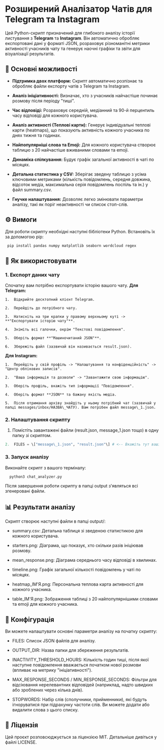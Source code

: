 Розширений Аналізатор Чатів для Telegram та Instagram
=====================================================

Цей Python-скрипт призначений для глибокого аналізу історії листування з **Telegram** та **Instagram**. Він автоматично обробляє експортовані дані у форматі JSON, розраховує різноманітні метрики активності учасників чату та генерує наочні графіки та звіти для візуалізації результатів.

🚀 Основні можливості
---------------------

*   **Підтримка двох платформ:** Скрипт автоматично розпізнає та обробляє файли експорту чатів з Telegram та Instagram.
    
*   **Аналіз ініціативності:** Визначає, хто з учасників найчастіше починає розмову після періоду "тиші".
    
*   **Час відповіді:** Розраховує середній, медіанний та 90-й перцентиль часу відповіді для кожного користувача.
    
*   **Аналіз активності (Теплові карти):** Генерує індивідуальні теплові карти (heatmaps), що показують активність кожного учасника по днях тижня та годинах.
    
*   **Найпопулярніші слова та Emoji:** Для кожного користувача створює таблицю з 20 найчастіше вживаними словами та emoji.
    
*   **Динаміка спілкування:** Будує графік загальної активності в чаті по місяцях.
    
*   **Детальна статистика у CSV:** Зберігає зведену таблицю з усіма ключовими метриками (кількість повідомлень, середня довжина, відсоток медіа, максимальна серія повідомлень поспіль та ін.) у файл summary.csv.
    
*   **Гнучке налаштування:** Дозволяє легко змінювати параметри аналізу, такі як поріг неактивності чи список стоп-слів.
    

⚙️ Вимоги
---------

Для роботи скрипту необхідні наступні бібліотеки Python. Встановіть їх за допомогою pip:

```bash
 pip install pandas numpy matplotlib seaborn wordcloud regex
```

📖 Як використовувати
---------------------

### 1\. Експорт даних чату

Спочатку вам потрібно експортувати історію вашого чату.
   **Для Telegram:**
    
    1.  Відкрийте десктопний клієнт Telegram.
        
    2.  Перейдіть до потрібного чату.
        
    3.  Натисніть на три крапки у правому верхньому куті -> **"Експортувати історію чату"**.
        
    4.  Зніміть всі галочки, окрім "Текстові повідомлення".
        
    5.  Оберіть формат **"Машиночитаний JSON"**.
        
    6.  Збережіть файл (зазвичай він називається result.json).
        
  **Для Instagram:**
    
    1.  Перейдіть у свій профіль -> "Налаштування та конфіденційність" -> "Центр облікових записів".
        
    2.  "Ваша інформація та дозволи" -> "Завантажити свою інформацію".
        
    3.  Оберіть профіль, вкажіть тип інформації "Повідомлення".
        
    4.  Оберіть формат **JSON** та бажану якість медіа.
        
    5.  Після отримання архіву знайдіть у ньому потрібний чат (зазвичай у папці messages/inbox/НАЗВА\_ЧАТУ). Вам потрібен файл message\_1.json.
        

### 2\. Налаштування скрипту

1.  Помістіть завантажені файли (result.json, message\_1.json тощо) в одну папку зі скриптом.

 ```python
 2.  FILES = \["message\_1.json", "result.json"\] # <-- Вкажіть тут ваші файли
  ```

### 3\. Запуск аналізу

Виконайте скрипт з вашого терміналу:

```bash
  python3 chat_analyzer.py
```    

Після завершення роботи скрипту в папці output з'являться всі згенеровані файли.

📊 Результати аналізу
---------------------

Скрипт створює наступні файли в папці output/:

*   summary.csv: Детальна таблиця зі зведеною статистикою для кожного користувача.
    
*   starters.png: Діаграма, що показує, хто скільки разів ініціював розмову.
    
*   mean\_response.png: Діаграма середнього часу відповіді в хвилинах.
    
*   timeline.png: Графік загальної кількості повідомлень у чаті по місяцях.
    
*   heatmap\_ІМ'Я.png: Персональна теплова карта активності для кожного учасника.
    
*   table\_ІМ'Я.png: Зображення таблиці з 20 найпопулярнішими словами та emoji для кожного учасника.
    

🔧 Конфігурація
---------------

Ви можете налаштувати основні параметри аналізу на початку скрипту:

*   FILES: Список JSON файлів для аналізу.
    
*   OUTPUT\_DIR: Назва папки для збереження результатів.
    
*   INACTIVITY\_THRESHOLD\_HOURS: Кількість годин тиші, після якої наступне повідомлення вважається початком нової розмови (впливає на метрику "ініціативності").
    
*   MAX\_RESPONSE\_SECONDS / MIN\_RESPONSE\_SECONDS: Фільтри для відсіювання нерелевантних відповідей (наприклад, надто швидких або зроблених через кілька днів).
    
*   STOPWORDS: Набір слів (сполучники, прийменники), які будуть ігноруватися при підрахунку частоти слів. Ви можете додати або видалити слова з цього списку.
    

📄 Ліцензія
-----------

Цей проєкт розповсюджується за ліцензією MIT. Детальніше дивіться у файлі LICENSE.
